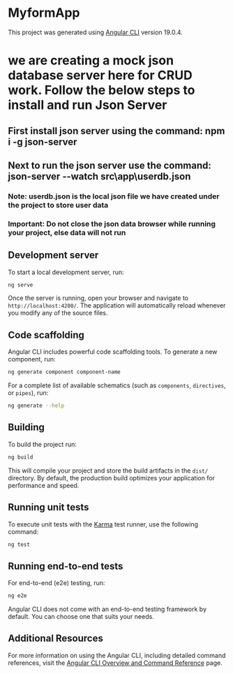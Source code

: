 # MyformApp

This project was generated using [Angular CLI](https://github.com/angular/angular-cli) version 19.0.4.

# we are creating a mock json database server here for CRUD work. Follow the below steps to install and run Json Server

## First install json server using the command: npm i -g json-server

## Next to run the json server use the command: json-server --watch src\app\userdb.json

### Note: userdb.json is the local json file we have created under the project to store user data

### Important: Do not close the json data browser while running your project, else data will not run

## Development server

To start a local development server, run:

```bash
ng serve
```

Once the server is running, open your browser and navigate to `http://localhost:4200/`. The application will automatically reload whenever you modify any of the source files.

## Code scaffolding

Angular CLI includes powerful code scaffolding tools. To generate a new component, run:

```bash
ng generate component component-name
```

For a complete list of available schematics (such as `components`, `directives`, or `pipes`), run:

```bash
ng generate --help
```

## Building

To build the project run:

```bash
ng build
```

This will compile your project and store the build artifacts in the `dist/` directory. By default, the production build optimizes your application for performance and speed.

## Running unit tests

To execute unit tests with the [Karma](https://karma-runner.github.io) test runner, use the following command:

```bash
ng test
```

## Running end-to-end tests

For end-to-end (e2e) testing, run:

```bash
ng e2e
```

Angular CLI does not come with an end-to-end testing framework by default. You can choose one that suits your needs.

## Additional Resources

For more information on using the Angular CLI, including detailed command references, visit the [Angular CLI Overview and Command Reference](https://angular.dev/tools/cli) page.
